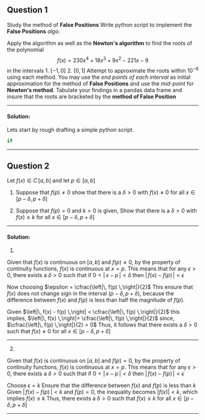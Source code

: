 ## Question 1

Study the method of **False Positions** 
	Write python script to implement the **False Positions** *algo*.

Apply the algorithm 
	as well as the **Newton's algorithm** 
		to find the roots of the polynomial  
$$f(x) = 230x^{4}+18x^{3}+9x^{2}-221x-9$$
			in the intervals 
				1. $[-1, 0]$
				2. $[0, 1]$
Attempt to approximate the roots within $10^{-6}$ using each method.
You may use the *end points of each interval* 
	as initial approximation for the method of **False Positions** 
		and use the *mid-point* 
			for **Newton's method**.
Tabulate your findings in a pandas data frame 
	and insure that the roots 
		are bracketed by the **method of False Position**
***
#### Solution:

Lets start by rough drafting a simple python script.

```Python
if
```

***
## Question 2

Let $f(x) \in C \, [a,b]$ and let $p \in  [a,b]$

1. Suppose that $f(p)\neq 0$
	show that there is a $\delta > 0$ with $f(x) \neq 0$ 
		for all $x \in[p-\delta, p + \delta]$ 

2. Suppose that $f(p) = 0$ and $k>0$ is given,
	Show that there is a $\delta>0$ with $f(x)\leq k$
		for all $x \in[p-\delta, p + \delta]$ 

***
#### Solution:

1. 
Given that $f(x)$ is continuous on $[a, b]$ and $f(p) \neq 0$, by the property of continuity functions, $f(x)$ is continuous at $x = p$. This means that for any $\epsilon >0$, there exists a $\delta > 0$ such that if $0<\left|\, x - p \,\right| < \delta$ then $\left|\, f(x) - f(p) \,\right| < \epsilon$ 

Now choosing $\epsilon = \cfrac{\left|\, f(p) \,\right|}{2}$ 
	This ensure that $f(x)$ does not change sign in the interval $(p-\delta, p + \delta)$, because the difference between $f(x)$ and $f(p)$ is less than half the magnitude of $f(p)$.

Given $\left|\, f(x) - f(p) \,\right| < \cfrac{\left|\, f(p) \,\right|}{2}$
this implies, $\left|\, f(x) \,\right|> \cfrac{\left|\, f(p) \,\right|}{2}$ 
since, $\cfrac{\left|\, f(p) \,\right|}{2} > 0$
	Thus, it follows that there exists a $\delta >0$ such that $f(x)\neq 0$ for all $x \in[p-\delta, p+\delta]$
***
2.
Given that $f(x)$ is continuous on $[a, b]$ and $f(p) = 0$, by the property of continuity functions, $f(x)$ is continuous at $x = p$. This means that for any $\epsilon >0$, there exists a $\delta > 0$ such that if $0<\left|\, x - p \,\right| < \delta$ then $\left|\, f(x) - f(p) \,\right| < \epsilon$ 

Choose $\epsilon = k$
	Ensure that the difference between $f(x)$ and $f(p)$ is less than $k$
Given $\left|\, f(x) - f(p) \,\right|< k$ and $f(p) = 0$,
the inequality becomes
	$|f(x)| < k$, which implies $f(x) \leq k$
Thus, there exists a $\delta > 0$ such that $f(x)\leq k$ for all $x \in[p-\delta, p+\delta]$
***